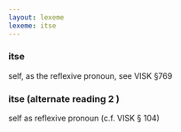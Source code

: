 ```yaml
---
layout: lexeme
lexeme: itse
---
```


###  itse 
self, as the reflexive pronoun, see VISK §769


###  itse  (alternate reading 2 )

self as reflexive pronoun (c.f. VISK § 104)

